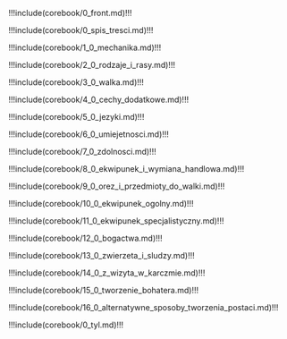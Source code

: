 <!DOCTYPE html>
<html lang="pl">
<head>
	<meta charset="UTF-8">
	<title>Księga Podstaw - Tales and Legends</title>
	<link rel="stylesheet" type="text/css" href="../themes/rich/style.css">
</head>
<body>

!!!include(corebook/0_front.md)!!!

!!!include(corebook/0_spis_tresci.md)!!!

<article>

!!!include(corebook/1_0_mechanika.md)!!!

</article>
<article>

!!!include(corebook/2_0_rodzaje_i_rasy.md)!!!

</article>
<article>

!!!include(corebook/3_0_walka.md)!!!

</article>

<article>

!!!include(corebook/4_0_cechy_dodatkowe.md)!!!

</article>
<article>

!!!include(corebook/5_0_jezyki.md)!!!

</article>
<article>

!!!include(corebook/6_0_umiejetnosci.md)!!!

</article>
<article>

!!!include(corebook/7_0_zdolnosci.md)!!!

</article>
<article>

!!!include(corebook/8_0_ekwipunek_i_wymiana_handlowa.md)!!!

</article>
<article>

!!!include(corebook/9_0_orez_i_przedmioty_do_walki.md)!!!

</article>
<article>

!!!include(corebook/10_0_ekwipunek_ogolny.md)!!!

</article>
<article>

!!!include(corebook/11_0_ekwipunek_specjalistyczny.md)!!!

</article>
<article>

!!!include(corebook/12_0_bogactwa.md)!!!

</article>
<article>

!!!include(corebook/13_0_zwierzeta_i_sludzy.md)!!!

</article>
<article>

!!!include(corebook/14_0_z_wizyta_w_karczmie.md)!!!

</article>
<article>

!!!include(corebook/15_0_tworzenie_bohatera.md)!!!

</article>
<article>

!!!include(corebook/16_0_alternatywne_sposoby_tworzenia_postaci.md)!!!

</article>

!!!include(corebook/0_tyl.md)!!!

</body>
</html>